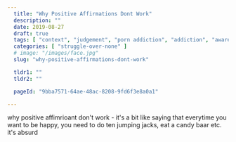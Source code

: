 ```yaml
---
  title: "Why Positive Affirmations Dont Work"
  description: ""
  date: 2019-08-27
  draft: true
  tags: [ "context", "judgement", "porn addiction", "addiction", "awareness", "awareness exercises", "perspective", "nofap", "neverfap", "neverfap deluxe" ]
  categories: [ "struggle-over-none" ]
  # image: "/images/face.jpg"
  slug: "why-positive-affirmations-dont-work"

  tldr1: ""
  tldr2: ""

  pageId: "9bba7571-64ae-48ac-8208-9fd6f3e8a0a1"

---
```



why positive affimrioant don't work - it's a bit like saying that everytime you want to be happy, you need to do ten jumping jacks, eat a candy baar etc. it's absurd
